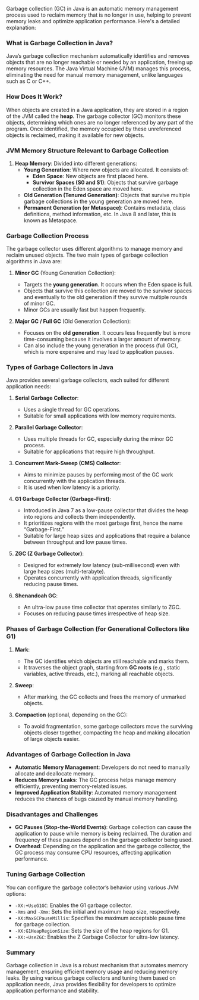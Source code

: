 Garbage collection (GC) in Java is an automatic memory management process used to reclaim memory that is no longer in use, helping to prevent memory leaks and optimize application performance. Here's a detailed explanation:

### What is Garbage Collection in Java?
Java’s garbage collection mechanism automatically identifies and removes objects that are no longer reachable or needed by an application, freeing up memory resources. The Java Virtual Machine (JVM) manages this process, eliminating the need for manual memory management, unlike languages such as C or C++.

### How Does It Work?
When objects are created in a Java application, they are stored in a region of the JVM called the **heap**. The garbage collector (GC) monitors these objects, determining which ones are no longer referenced by any part of the program. Once identified, the memory occupied by these unreferenced objects is reclaimed, making it available for new objects.

### JVM Memory Structure Relevant to Garbage Collection
1. **Heap Memory**: Divided into different generations:
   - **Young Generation**: Where new objects are allocated. It consists of:
     - **Eden Space**: New objects are first placed here.
     - **Survivor Spaces (S0 and S1)**: Objects that survive garbage collection in the Eden space are moved here.
   - **Old Generation (Tenured Generation)**: Objects that survive multiple garbage collections in the young generation are moved here.
   - **Permanent Generation (or Metaspace)**: Contains metadata, class definitions, method information, etc. In Java 8 and later, this is known as Metaspace.

### Garbage Collection Process
The garbage collector uses different algorithms to manage memory and reclaim unused objects. The two main types of garbage collection algorithms in Java are:

1. **Minor GC** (Young Generation Collection):
   - Targets the **young generation**. It occurs when the Eden space is full.
   - Objects that survive this collection are moved to the survivor spaces and eventually to the old generation if they survive multiple rounds of minor GC.
   - Minor GCs are usually fast but happen frequently.

2. **Major GC / Full GC** (Old Generation Collection):
   - Focuses on the **old generation**. It occurs less frequently but is more time-consuming because it involves a larger amount of memory.
   - Can also include the young generation in the process (full GC), which is more expensive and may lead to application pauses.

### Types of Garbage Collectors in Java
Java provides several garbage collectors, each suited for different application needs:

1. **Serial Garbage Collector**:
   - Uses a single thread for GC operations.
   - Suitable for small applications with low memory requirements.

2. **Parallel Garbage Collector**:
   - Uses multiple threads for GC, especially during the minor GC process.
   - Suitable for applications that require high throughput.

3. **Concurrent Mark-Sweep (CMS) Collector**:
   - Aims to minimize pauses by performing most of the GC work concurrently with the application threads.
   - It is used when low latency is a priority.

4. **G1 Garbage Collector (Garbage-First)**:
   - Introduced in Java 7 as a low-pause collector that divides the heap into regions and collects them independently.
   - It prioritizes regions with the most garbage first, hence the name “Garbage-First.”
   - Suitable for large heap sizes and applications that require a balance between throughput and low pause times.

5. **ZGC (Z Garbage Collector)**:
   - Designed for extremely low latency (sub-millisecond) even with large heap sizes (multi-terabyte).
   - Operates concurrently with application threads, significantly reducing pause times.

6. **Shenandoah GC**:
   - An ultra-low pause time collector that operates similarly to ZGC.
   - Focuses on reducing pause times irrespective of heap size.

### Phases of Garbage Collection (for Generational Collectors like G1)
1. **Mark**:
   - The GC identifies which objects are still reachable and marks them.
   - It traverses the object graph, starting from **GC roots** (e.g., static variables, active threads, etc.), marking all reachable objects.

2. **Sweep**:
   - After marking, the GC collects and frees the memory of unmarked objects.

3. **Compaction** (optional, depending on the GC):
   - To avoid fragmentation, some garbage collectors move the surviving objects closer together, compacting the heap and making allocation of large objects easier.

### Advantages of Garbage Collection in Java
- **Automatic Memory Management**: Developers do not need to manually allocate and deallocate memory.
- **Reduces Memory Leaks**: The GC process helps manage memory efficiently, preventing memory-related issues.
- **Improved Application Stability**: Automated memory management reduces the chances of bugs caused by manual memory handling.

### Disadvantages and Challenges
- **GC Pauses (Stop-the-World Events)**: Garbage collection can cause the application to pause while memory is being reclaimed. The duration and frequency of these pauses depend on the garbage collector being used.
- **Overhead**: Depending on the application and the garbage collector, the GC process may consume CPU resources, affecting application performance.

### Tuning Garbage Collection
You can configure the garbage collector’s behavior using various JVM options:

- `-XX:+UseG1GC`: Enables the G1 garbage collector.
- `-Xms` and `-Xmx`: Sets the initial and maximum heap size, respectively.
- `-XX:MaxGCPauseMillis`: Specifies the maximum acceptable pause time for garbage collection.
- `-XX:G1HeapRegionSize`: Sets the size of the heap regions for G1.
- `-XX:+UseZGC`: Enables the Z Garbage Collector for ultra-low latency.

### Summary
Garbage collection in Java is a robust mechanism that automates memory management, ensuring efficient memory usage and reducing memory leaks. By using various garbage collectors and tuning them based on application needs, Java provides flexibility for developers to optimize application performance and stability.